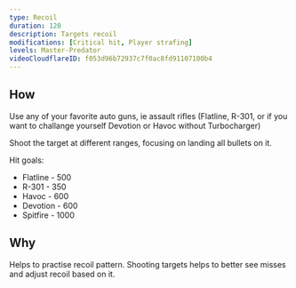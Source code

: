 ```yaml
---
type: Recoil
duration: 120
description: Targets recoil
modifications: [Critical hit, Player strafing]
levels: Master-Predator
videoCloudflareID: f053d96b72937c7f0ac8fd91107100b4
---
```


## How

Use any of your favorite auto guns, ie assault rifles (Flatline, R-301, or if you want to challange yourself Devotion or Havoc without Turbocharger)

Shoot the target at different ranges, focusing on landing all bullets on it.

Hit goals:

- Flatline - 500
- R-301 - 350
- Havoc - 600
- Devotion - 600
- Spitfire - 1000

## Why

Helps to practise recoil pattern. Shooting targets helps to better see misses and adjust recoil based on it.
